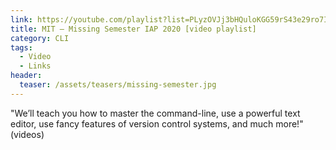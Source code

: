 ```yaml
---
link: https://youtube.com/playlist?list=PLyzOVJj3bHQuloKGG59rS43e29ro7I57J
title: MIT – Missing Semester IAP 2020 [video playlist]
category: CLI
tags:
  - Video
  - Links
header:
  teaser: /assets/teasers/missing-semester.jpg
---
```


"We’ll teach you how to master the command-line, use a powerful text editor, use fancy features of version control systems, and much more!" (videos)

